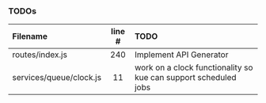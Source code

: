 ### TODOs
| Filename | line # | TODO
|:------|:------:|:------
| routes/index.js | 240 | Implement API Generator
| services/queue/clock.js | 11 | work on a clock functionality so kue can support scheduled jobs